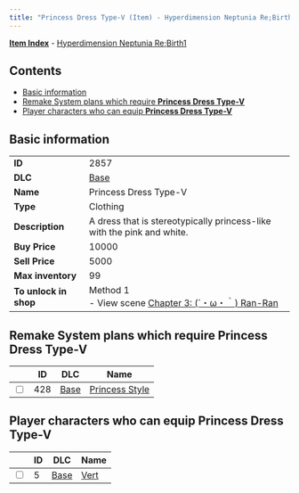 ```yaml
---
title: "Princess Dress Type-V (Item) - Hyperdimension Neptunia Re;Birth1"
---
```


[**Item Index**](/neptunia/rb1/item/index.html) - [Hyperdimension Neptunia Re;Birth1](/neptunia/rb1)

## Contents

- [Basic information](#basic-information)
- [Remake System plans which require **Princess Dress Type-V**](#remake-system-plans-which-require-princess-dress-type-v)
- [Player characters who can equip **Princess Dress Type-V**](#player-characters-who-can-equip-princess-dress-type-v)

## Basic information

|   |   |
| -- | -- |
| **ID** | 2857 |
| **DLC** | [Base](/neptunia/rb1/dlc/1-base.html) |
| **Name** | Princess Dress Type-V |
| **Type** | Clothing |
| **Description** | A dress that is stereotypically princess-like with the pink and white. |
| **Buy Price** | 10000 |
| **Sell Price** | 5000 |
| **Max inventory** | 99 |
| **To unlock in shop** | Method 1<br />- View scene [Chapter 3: (´・ω・｀) Ran-Ran](/neptunia/rb1/scene/1-309-chapter-3-ran-ran.html) |


## Remake System plans which require **Princess Dress Type-V**

|    | ID | DLC | Name |
| -- | -- | --- | ---- |
| <input type="checkbox" id="rb1-quest-1-428" class="trackbox" /> | 428 | [Base](/neptunia/rb1/dlc/1-base.html) | [Princess Style](/neptunia/rb1/quest/1-428-princess-style.html) |


## Player characters who can equip **Princess Dress Type-V**

|    | ID | DLC | Name |
| -- | -- | --- | ---- |
| <input type="checkbox" id="rb1-player-1-5" class="trackbox" /> | 5 | [Base](/neptunia/rb1/dlc/1-base.html) | [Vert](/neptunia/rb1/player/1-5-vert.html) |
